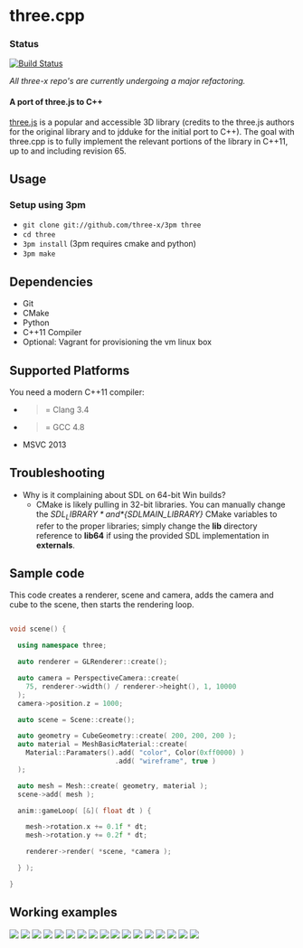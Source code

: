 three.cpp
=========

### Status
[![Build Status](https://travis-ci.org/three-x/three-cpp.svg)](https://travis-ci.org/three-x/three-cpp)

*All three-x repo's are currently undergoing a major refactoring.*

#### A port of three.js to C++ #####

[three.js](http://mrdoob.github.com/three.js/) is a popular and accessible 3D library (credits to the three.js authors for the original library and to jdduke for the initial port to C++). The goal with three.cpp is to fully implement the relevant portions of the library in C++11, up to and including revision 65.

## Usage ##

### Setup using 3pm ###
* `git clone git://github.com/three-x/3pm three`
* `cd three`
* `3pm install` (3pm requires cmake and python)
* `3pm make`

## Dependencies ##
* Git
* CMake
* Python
* C++11 Compiler
* Optional: Vagrant for provisioning the vm linux box

## Supported Platforms ##

You need a modern C++11 compiler:
* >= Clang 3.4
* >= GCC 4.8
* MSVC 2013

## Troubleshooting ##

* Why is it complaining about SDL on 64-bit Win builds?
    * CMake is likely pulling in 32-bit libraries. You can manually change the *${SDL_LIBRARY}* and *${SDLMAIN_LIBRARY}* CMake variables to refer to the proper libraries; simply change the **lib** directory reference to **lib64** if using the provided SDL implementation in **externals**.


## Sample code ##

This code creates a renderer, scene and camera, adds the camera and cube to the scene, then starts the rendering loop.

```c++

void scene() {

  using namespace three;

  auto renderer = GLRenderer::create();

  auto camera = PerspectiveCamera::create(
    75, renderer->width() / renderer->height(), 1, 10000
  );
  camera->position.z = 1000;

  auto scene = Scene::create();

  auto geometry = CubeGeometry::create( 200, 200, 200 );
  auto material = MeshBasicMaterial::create(
    Material::Paramaters().add( "color", Color(0xff0000) )
                          .add( "wireframe", true )
  );

  auto mesh = Mesh::create( geometry, material );
  scene->add( mesh );

  anim::gameLoop( [&]( float dt ) {

    mesh->rotation.x += 0.1f * dt;
    mesh->rotation.y += 0.2f * dt;

    renderer->render( *scene, *camera );

  } );

}

```

## Working examples ##

<img src="https://raw.github.com/three-x/three-examples/master/data/thumbs/webgl_custom_attributes_particles.png">
<img src="https://raw.github.com/three-x/three-examples/master/data/thumbs/webgl_custom_attributes_particles2.png">
<img src="https://raw.github.com/three-x/three-examples/master/data/thumbs/webgl_custom_attributes_particles3.png">
<img src="https://raw.github.com/three-x/three-examples/master/data/thumbs/webgl_geometry_hierarchy.png">
<img src="https://raw.github.com/three-x/three-examples/master/data/thumbs/webgl_geometry_hierarchy2.png">
<img src="https://raw.github.com/three-x/three-examples/master/data/thumbs/webgl_geometry_minecraft.png">
<img src="https://raw.github.com/three-x/three-examples/master/data/thumbs/webgl_lines_colors.png">
<img src="https://raw.github.com/three-x/three-examples/master/data/thumbs/webgl_lines_cubes.png">
<img src="https://raw.github.com/three-x/three-examples/master/data/thumbs/webgl_lines_sphere.png">
<img src="https://raw.github.com/three-x/three-examples/master/data/thumbs/webgl_particles_billboards.png">
<img src="https://raw.github.com/three-x/three-examples/master/data/thumbs/webgl_particles_billboards_colors.png">
<img src="https://raw.github.com/three-x/three-examples/master/data/thumbs/webgl_particles_random.png">
<img src="https://raw.github.com/three-x/three-examples/master/data/thumbs/webgl_particles_sprites.png">
<img src="https://raw.github.com/three-x/three-examples/master/data/thumbs/webgl_shader.png">
<img src="https://raw.github.com/three-x/three-examples/master/data/thumbs/webgl_shader2.png">
<img src="https://raw.github.com/three-x/three-examples/master/data/thumbs/webgl_shader_lava.png">
<img src="https://raw.github.com/three-x/three-examples/master/data/thumbs/webgl_test_memory.png">


